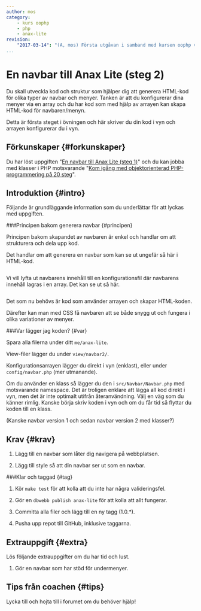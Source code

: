```yaml
---
author: mos
category:
    - kurs oophp
    - php
    - anax-lite
revision:
    "2017-03-14": "(A, mos) Första utgåvan i samband med kursen oophp v3."
...
```

En navbar till Anax Lite (steg 2)
==================================

Du skall utveckla kod och struktur som hjälper dig att generera HTML-kod för olika typer av navbar och menyer. Tanken är att du konfigurerar dina menyer via en array och du har kod som med hjälp av arrayen kan skapa HTML-kod för navbaren/menyn.

Detta är första steget i övningen och här skriver du din kod i vyn och arrayen konfigurerar du i vyn.

<!--more-->



Förkunskaper {#forkunskaper}
-----------------------

Du har löst uppgiften "[En navbar till Anax Lite (steg 1)](uppgift/en-navbar-till-anax-lite-steg-1)" och du kan jobba med klasser i PHP motsvarande "[Kom igång med objektorienterad PHP-programmering på 20 steg](kunskap/kom-i-gang-med-oophp-pa-20-steg)".



Introduktion {#intro}
-----------------------

Följande är grundläggande information som du underlättar för att lyckas med uppgiften.



###Principen bakom generera navbar {#principen}

Principen bakom skapandet av navbaren är enkel och handlar om att strukturera och dela upp kod.

Det handlar om att generera en navbar som kan se ut ungefär så här i HTML-kod.

```html


```

Vi vill lyfta ut navbarens innehåll till en konfigurationsfil där navbarens innehåll lagras i en array. Det kan se ut så här.


```php


```

Det som nu behövs är kod som använder arrayen och skapar HTML-koden.

Därefter kan man med CSS få navbaren att se både snygg ut och fungera i olika variationer av menyer.





###Var lägger jag koden? {#var}

Spara alla filerna under ditt `me/anax-lite`.

View-filer lägger du under `view/navbar2/`.

Konfigurationsarrayen lägger du direkt i vyn (enklast), eller under `config/navbar.php` (mer utmanande).

Om du använder en klass så lägger du den i `src/Navbar/Navbar.php` med motsvarande namespace. Det är troligen enklare att lägga all kod direkt i vyn, men det är inte optimalt utifrån återanvändning. Välj en väg som du känner rimlig. Kanske börja skriv koden i vyn och om du får tid så flyttar du koden till en klass.

(Kanske navbar version 1 och sedan navbar version 2 med klasser?)



Krav {#krav}
-----------------------

1. Lägg till en navbar som låter dig navigera på webbplatsen.

1. Lägg till style så att din navbar ser ut som en navbar.



###Klar och taggad {#tag}

1. Kör `make test` för att kolla att du inte har några valideringsfel.

1. Gör en `dbwebb publish anax-lite` för att kolla att allt fungerar.

1. Committa alla filer och lägg till en ny tagg (1.0.\*).

1. Pusha upp repot till GitHub, inklusive taggarna.



Extrauppgift {#extra}
-----------------------

Lös följande extrauppgifter om du har tid och lust.

1. Gör en navbar som har stöd för undermenyer.



Tips från coachen {#tips}
-----------------------

Lycka till och hojta till i forumet om du behöver hjälp!
